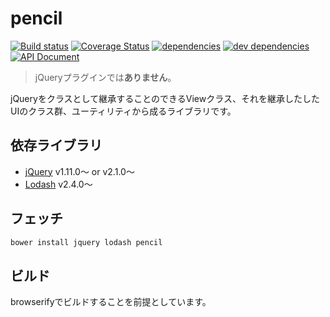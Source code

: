 # pencil

[![Build status][travis-image]][travis-url] [![Coverage Status][coveralls-image]][coveralls-url] [![dependencies][dependencies-image]][dependencies-url] [![dev dependencies][dev-dependencies-image]][dev-dependencies-url] [![API Document][api-document-image]][api-document-url]

> jQueryプラグインでは**ありません**。

jQueryをクラスとして継承することのできるViewクラス、それを継承したしたUIのクラス群、ユーティリティから成るライブラリです。

## 依存ライブラリ

* [jQuery](https://github.com/jquery/jquery) v1.11.0〜 or v2.1.0〜
* [Lodash](https://github.com/lodash/lodash) v2.4.0〜

## フェッチ

```bash
bower install jquery lodash pencil
```

## ビルド

browserifyでビルドすることを前提としています。


[travis-image]: http://img.shields.io/travis/trymore/pencil.svg?style=flat-square
[travis-url]: http://travis-ci.org/trymore/pencil
[coveralls-image]: https://img.shields.io/coveralls/trymore/pencil.svg?style=flat-square
[coveralls-url]: https://coveralls.io/r/trymore/pencil
[dependencies-image]: http://img.shields.io/david/trymore/pencil.svg?style=flat-square
[dependencies-url]: https://david-dm.org/trymore/pencil
[dev-dependencies-image]: http://img.shields.io/david/dev/trymore/pencil.svg?style=flat-square
[dev-dependencies-url]: https://david-dm.org/trymore/pencil#info=devDependencies
[api-document-url]: http://coffeedoc.info/github/trymore/pencil/
[api-document-image]: http://img.shields.io/badge/API-Documentation-ff69b4.svg?style=flat-square
